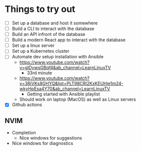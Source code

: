 # Things to try out

 - [ ] Set up a database and host it somewhere
 - [ ] Build a CLI to interact with the database
 - [ ] Build an API infront of the database
 - [ ] Build a modern React app to interact with the database
 - [ ] Set up a linux server
 - [ ] Set up a Kubernetes cluster
 - [ ] Automate dev setup installation with Ansible
   - https://www.youtube.com/watch?v=gIDywsGBqf4&ab_channel=LearnLinuxTV
     - 33rd minute
   - https://www.youtube.com/watch?v=3RiVKs8GHYQ&list=PLT98CRl2KxKEUHie1m24-wkyHpEsa4Y70&ab_channel=LearnLinuxTV
     - Getting started with Ansible playlist
   - Should work on laptop (MacOS) as well as Linux servers
- [x] Github actions

## NVIM
- Completion
  - Nice windows for suggestions
- Nice windows for diagnostics
